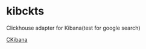 # kibckts
Clickhouse adapter for Kibana(test for google search)

[CKibana](https://github.com/TongchengOpenSource/ckibana)
